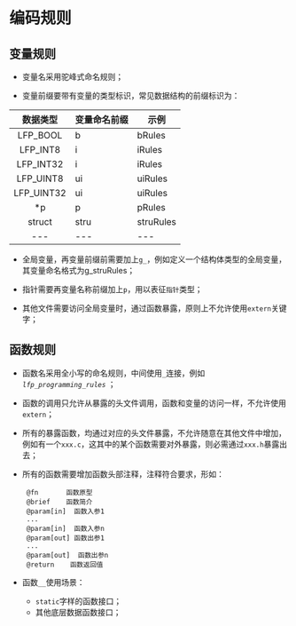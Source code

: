 # 编码规则

## 变量规则

 * 变量名采用驼峰式命名规则；

 * 变量前缀要带有变量的类型标识，常见数据结构的前缀标识为：

|  数据类型  | 变量命名前缀 | 示例      |
| :--------: | ------------ | --------- |
|  LFP_BOOL  | b            | bRules    |
|  LFP_INT8  | i            | iRules    |
| LFP_INT32  | i            | iRules    |
| LFP_UINT8  | ui           | uiRules   |
| LFP_UINT32 | ui           | uiRules   |
|    \*p     | p            | pRules    |
|   struct   | stru         | struRules |
|    ---     | ---          | ---       |

 * 全局变量，再变量前缀前需要加上`g_`，例如定义一个结构体类型的全局变量，其变量命名格式为g_struRules；

 * 指针需要再变量名称前缀加上`p`，用以表征`指针`类型；

 * 其他文件需要访问全局变量时，通过函数暴露，原则上不允许使用`extern`关键字；

## 函数规则

 * 函数名采用全小写的命名规则，中间使用`_`连接，例如 _`lfp_programming_rules`_ ；

 * 函数的调用只允许从暴露的头文件调用，函数和变量的访问一样，不允许使用`extern`；

 * 所有的暴露函数，均通过对应的头文件暴露，不允许随意在其他文件中增加，例如有一个`xxx.c`，这其中的某个函数需要对外暴露，则必需通过`xxx.h`暴露出去；

 * 所有的函数需要增加函数头部注释，注释符合要求，形如：

        @fn		  函数原型
        @brief 	  函数简介
        @param[in]  函数入参1
        ...
        @param[in]  函数入参n
        @param[out] 函数出参1
        ...
        @param[out]  函数出参n
        @return	   函数返回值

 * 函数`__`使用场景：
   * `static`字样的函数接口；
   * 其他底层数据函数接口；


